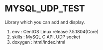 # MYSQL_UDP_TEST
Library which you can add and display.

  1. env : CentOS Linux release 7.5.1804(Core)
  2. skills : MySQL C API, UDP socket
  3. doxygen : html/index.html
  
